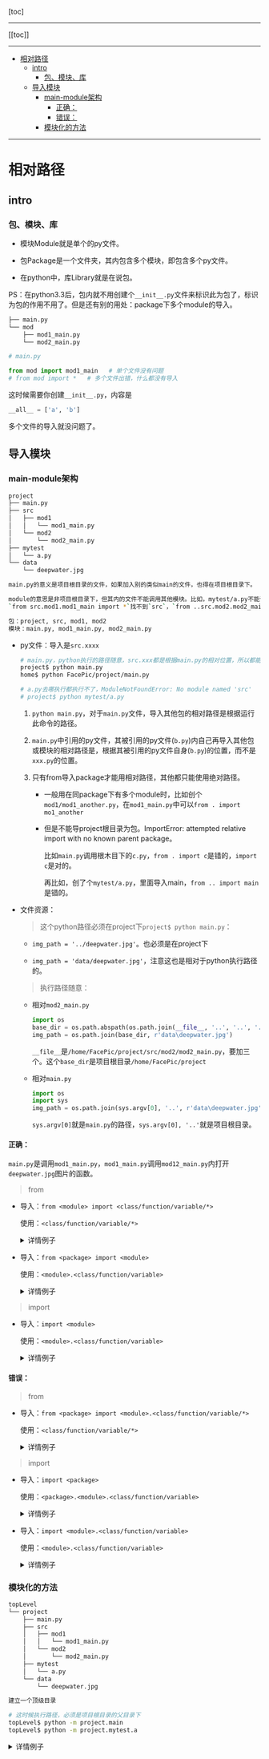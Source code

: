[toc]

---

[[toc]]

---
- [相对路径](#相对路径)
  - [intro](#intro)
    - [包、模块、库](#包模块库)
  - [导入模块](#导入模块)
    - [main-module架构](#main-module架构)
      - [正确：](#正确)
      - [错误：](#错误)
    - [模块化的方法](#模块化的方法)


---

# 相对路径

## intro
### 包、模块、库

- 模块Module就是单个的py文件。

- 包Package是一个文件夹，其内包含多个模块，即包含多个py文件。

- 在python中，库Library就是在说包。

PS：在python3.3后，包内就不用创建个`__init__.py`文件来标识此为包了，标识为包的作用不用了。但是还有别的用处：package下多个module的导入。


```python
├── main.py
└── mod
    ├── mod1_main.py
    └── mod2_main.py
```

```python
# main.py

from mod import mod1_main   # 单个文件没有问题
# from mod import *   # 多个文件出错，什么都没有导入
```
这时候需要你创建`__init__.py`，内容是

```python
__all__ = ['a', 'b']
```
多个文件的导入就没问题了。

## 导入模块

### main-module架构
```bash
project
├── main.py
├── src
│   ├── mod1
│   │   └── mod1_main.py
│   └── mod2
│       └── mod2_main.py
├── mytest
│   └── a.py
└── data
    └── deepwater.jpg

main.py的意义是项目根目录的文件，如果加入别的类似main的文件，也得在项目根目录下。

module的意思是非项目根目录下，但其内的文件不能调用其他模块。比如，mytest/a.py不能调用mod1_main。
`from src.mod1.mod1_main import *`找不到`src`，`from ..src.mod2.mod2_main import show`不知道..表示的父包。

包：project, src, mod1, mod2
模块：main.py, mod1_main.py, mod2_main.py
```


- py文件：导入是`src.xxxx`
  ```bash
  # main.py，python执行的路径随意，src.xxx都是根据main.py的相对位置，所以都能找到。
  project$ python main.py
  home$ python FacePic/project/main.py

  # a.py去哪执行都执行不了，ModuleNotFoundError: No module named 'src'
  # project$ python mytest/a.py
  ```
  
  1. `python main.py`，对于`main.py`文件，导入其他包的相对路径是根据运行此命令的路径。


  2. `main.py`中引用的py文件，其被引用的py文件(`b.py`)内自己再导入其他包或模块的相对路径是，根据其被引用的py文件自身(`b.py`)的位置，而不是`xxx.py`的位置。

  3. 只有from导入package才能用相对路径，其他都只能使用绝对路径。
     - 一般用在同package下有多个module时，比如创个`mod1/mod1_another.py`，在`mod1_main.py`中可以`from . import mo1_another`
     - 但是不能导project根目录为包。ImportError: attempted relative import with no known parent package。
       
        比如`main.py`调用根木目下的`c.py`，`from . import c`是错的，`import c`是对的。
       
        再比如，创了个`mytest/a.py`，里面导入main，`from .. import main`是错的。

- 文件资源：
  
  > 这个python路径必须在project下`project$ python main.py`：
  
  - `img_path = '../deepwater.jpg'`。也必须是在project下
  
  - `img_path = 'data/deepwater.jpg'`，注意这也是相对于python执行路径的。
  
  > 执行路径随意：

  - 相对`mod2_main.py`
    ```python
    import os
    base_dir = os.path.abspath(os.path.join(__file__, '..', '..', '..'))
    img_path = os.path.join(base_dir, r'data\deepwater.jpg')
    ```
    `__file__`是`/home/FacePic/project/src/mod2/mod2_main.py`，要加三个。这个`base_dir`是项目根目录`/home/FacePic/project`

  - 相对`main.py`
    ```python
    import os
    import sys
    img_path = os.path.join(sys.argv[0], '..', r'data\deepwater.jpg')
    ```
    `sys.argv[0]`就是`main.py`的路径，`sys.argv[0], '..'`就是项目根目录。


#### 正确：

`main.py`是调用`mod1_main.py`，`mod1_main.py`调用`mod12_main.py`内打开`deepwater.jpg`图片的函数。


> from

- 导入：`from <module> import <class/function/variable/*>`
  
  使用：`<class/function/variable/*>`

  <details>
  <summary>详情例子</summary>
  
  - `main.py`
    ```python
    from src.mod1.mod1_main import call # 只能绝对路径
    # from .src.mod1.mod1_main import call 报错，ImportError: attempted relative import with no known parent package

    call()
    ```
  - `mod1_main.py`
    ```python
    from src.mod2.mod2_main import show
    # from ..mod2.mod2_main import show

    def call():
        show()
    ```
  - `mod2_main.py`
    ```python
    from PIL import Image
    import os
    import sys
    

    def show():
        # 图片的引入
        img_path = os.path.join(sys.argv[0], '..', r'data\deepwater.jpg')
        img = Image.open(img_path)
        img.show()
    ```

  </details>
  
- 导入：`from <package> import <module>`
  
  使用：`<module>.<class/function/variable>`

  <details>
  <summary>详情例子</summary>

  - `mod1_main.py`
    ```python
    from src.mod2 import mod2_main
    # from ..mod2 import mod2_main

    def call():
        mod2_main.show()
    ```
  </details>


> import

- 导入：`import <module>`
  
  使用：`<module>.<class/function/variable>`

  <details>
  <summary>详情例子</summary>

  - `mod1_main.py`
    ```python
    import src.mod2.mod2_main as mod2_main
    # import ..mod2.mod2_main as mod2_main 不能使用相对路径，AttributeError: module 'src.mod2' has no attribute 'mod2_main'


    def call():
        mod2_main.show()
    ```
  </details>




#### 错误：


> from

- 导入：`from <package> import <module>.<class/function/variable/*>`
  
  使用：`<class/function/variable/*>`
  
  <details>
  <summary>详情例子</summary>

  - `mod1_main.py`
    ```python
    # from ..mod2 import mod2_main.show 报错，SyntaxError: invalid syntax
    ```
  </details>

> import

- 导入：`import <package>`
  
  使用：`<package>.<module>.<class/function/variable>`

  <details>
  <summary>详情例子</summary>
  
  - `main.py`
    ```python
    import src.mod1 as mod1

    # mod1.mod1_main.call()   # 报错，AttributeError: module 'src.mod1' has no attribute 'mod1_main'
    ```
  </details>

- 导入：`import <module>.<class/function/variable>`
  
  使用：`<module>.<class/function/variable>`

  <details>
  <summary>详情例子</summary>
  
  - `main.py`
    ```python
    # import src.mod2.mod2_main.show as show 报错，ModuleNotFoundError: No module named 'src.mod2.mod2_main.show'; 'src.mod2.mod2_main' is not a package
    ```
  </details>


### 模块化的方法

```bash
topLevel
└── project
    ├── main.py
    ├── src
    │   ├── mod1
    │   │   └── mod1_main.py
    │   └── mod2
    │       └── mod2_main.py
    ├── mytest
    │   └── a.py
    └── data
        └── deepwater.jpg

建立一个顶级目录
```

```bash
# 这时候执行路径，必须是项目根目录的父目录下
topLevel$ python -m project.main
topLevel$ python -m project.mytest.a
```

  <details>
  <summary>详情例子</summary>
  
  - `main.py`
    ```python
    from project.src.mod1.mod1_main import call

    call()
    ```
  - `mod1_main.py`
    ```python
    from project.src.mod2.mod2_main import show
    # from ..mod2.mod2_main import show

    def call():
        show()
    ```
  - `mod2_main.py`
    ```python
    from PIL import Image
    import os

    def show():
        # 图片的引入
        BASE_DIR = os.path.abspath(os.path.join(__file__, '..', '..', '..'))
        img_path = os.path.join(BASE_DIR, r'data\deepwater.jpg')

        img = Image.open(img_path)
        img.show()
    ```

  - `a.py`
    ```python
    from .. import main

    main()
    ```
  </details>
